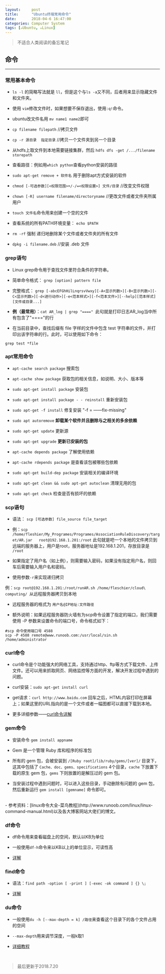 ```yaml
---
layout:     post
title:      "Ubuntu终端常用命令"
date:       2018-04-6 16:47:00
categories: Computer System
tags: [๑Ubuntu, ๑Linux]
---
```


> 不适合人类阅读的备忘笔记  

## 命令
---

### 常用基本命令

- `ls -l` 的简略写法就是 `ll`，但是这个与`ls -a`又不同，后者用来显示隐藏文件和文件夹。

- 使用 `vim`修改文件时，如果想要不保存退出，使用`:q!`命令。

- ubuntu改文件名用 `mv name1 name2`即可

- `cp filename filepath` //拷贝文件

- `cp -r 源目录  指定目录` //拷贝一个文件夹到另一个目录

- 从hdfs上取文件到本地需要链接集群，然后 `hdfs dfs -get /.../filename  storepath`

- 查看路径：例如用`which python`查看python安装的路径

- `sudo apt-get remove + 软件名` 用于删除apt方式安装的软件

- `chmod [-可选参数][<权限范围>+/-/=<权限设置>] 文件/目录`  //改变文件权限

- `chown [-R] username filename/directoryname`  //更改文件或者文件夹所属用户

- `touch 文件名`命令用来创建一个空的文件

- 查看系统的所有PATH环境变量： `echo $PATH`

- `rm -rf` 强制 递归地删除某个文件或者文件夹的所有文件

- `dpkg -i filename.deb`  //安装 .deb 文件

### grep语句

- Linux grep命令用于查找文件里符合条件的字符串。

- 简单命令格式： `grep [option] pattern file`
- 完整格式： `grep [-abcEFGhHilLnqrsvVwxy][-A<显示列数>][-B<显示列数>][-C<显示列数>][-d<进行动作>][-e<范本样式>][-f<范本文件>][--help][范本样式][文件或目录...]`

- **例（最常用）**：`cat AR_log | grep "===="
`此句就是打印日志AR_log当中所有包含了"===="的行

- 在当前目录中，查找后缀有 file 字样的文件中包含 test 字符串的文件，并打印出该字符串的行。此时，可以使用如下命令：
```
grep test *file
```

### apt常用命令

- `apt-cache search package` 搜索包

- `apt-cache show package` 获取包的相关信息，如说明、大小、版本等

- `sudo apt-get install package` 安装包

- `sudo apt-get install package - - reinstall` 重新安装包

- `sudo apt-get -f install` 修复安装 "-f = ——fix-missing"

- `sudo apt autoremove` **卸载某个软件并且删除与之相关的多余依赖**

- `sudo apt-get update` 更新源

- `sudo apt-get upgrade` **更新已安装的包**

- `apt-cache depends package` 了解使用依赖

- `apt-cache rdepends package` 是查看该包被哪些包依赖

- `sudo apt-get build-dep package` 安装相关的编译环境

- `sudo apt-get clean && sudo apt-get autoclean` 清理无用的包

- `sudo apt-get check` 检查是否有损坏的依赖

### scp语句

- 语法： `scp [可选参数] file_source file_target `

- 例：`scp /home/fleshier/My_Programes/Programes/AssociationRuleDiscovery/target/AR.jar   root@192.168.1.201:/root`
此句就是吧一个本地的文件拷贝到远端的服务器上，用户是root，服务器地址是192.168.1.201，存放目录是 `/root`

- 如果指定了用户名（如上例），则需要输入密码，如果没有指定用户名，则回车后需要输入用户名和密码。

- 使用参数`-r`来实现递归拷贝

例：`scp root@192.168.1.201:/root/runAR.sh /home/fleschier/cloud\ computing/
`从远程服务器拷贝到本地

- 远程服务器的格式为 `用户名@IP地址:文件路径`

- 额外说明：如果远程服务器防火墙有为scp命令设置了指定的端口，我们需要使用 -P 参数来设置命令的端口号，命令格式如下：
```
#scp 命令使用端口号 4588
scp -P 4588 remote@www.runoob.com:/usr/local/sin.sh /home/administrator
```

### curl命令

- curl命令是个功能强大的网络工具，支持通过http、ftp等方式下载文件、上传文件。还可以用来抓取网页、网络监控等方面的开发，解决开发过程中遇到的问题。

- curl安装：`sudo apt-get install curl`

- get请求：`curl http://www.baidu.com` 回车之后，HTML内容打印在屏幕上；如果这里的URL指向的是一个文件或者一幅图都可以直接下载到本地。

- 更多详细参数——[curl命令详解](http://www.cnblogs.com/linjiqin/p/5484910.html)


### gem命令

- 安装命令 `gem install appname`

- Gem 是一个管理 Ruby 库和程序的标准包

- 所有的 gem 包，会被安装到 `/[Ruby root]/lib/ruby/gems/[ver]/` 目录下，这其中包括了 `Cache、doc、gems、specifications` 4个目录，`cache` 下放置下载的原生 gem 包，`gems` 下则放置的是解压过的 gem 包。

- 当安装过程中遇到问题时，可以进入这些目录，手动删除有问题的 gem 包，然后重新运行 `gem install [gemname]` 命令即可。

<br>
- 参考资料：[linux命令大全-菜鸟教程](http://www.runoob.com/linux/linux-command-manual.html)以及各大博客网站大佬们的博文。

### df命令

- df命令用来查看磁盘上的空间，默认以KB为单位

- 一般使用`df-h`命令来以KB以上的单位显示，可读性高

- [详解](http://man.linuxde.net/df)

### find命令

- 语法：`find path -option [ -print ] [-exec -ok command ] {} \;`

- [详解](http://www.runoob.com/linux/linux-comm-find.html)

### du命令

- 一般使用`du -h [--max-depth = k] /路径`来查看这个目录下的各个文件占用的空间

- `--max-depth`用来调节深度，一般k取1

- [详细教程](https://www.jianshu.com/p/1c22dcb17a2e)

<br>

> 最后更新于2018.7.20

